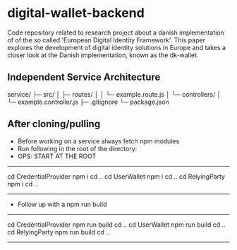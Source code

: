 # digital-wallet-backend
Code repository related to research project about a danish implementation of of the so called 'European Digital Identity Framework'. This paper explores the development of digital identity solutions in Europe and takes a closer look at the Danish implementation, known as the dk-wallet.

## Independent Service Architecture
service/
├─ src/
│  ├─ routes/
│  │   └─ example.route.js
│  └─ controllers/
│      └─ example.controller.js
├─ .gitignore
└─ package.json

## After cloning/pulling
- Before working on a service always fetch npm modules
- Run following in the root of the directory:
- OPS: START AT THE ROOT
***********************
cd CredentialProvider
npm i
cd ..
cd UserWallet
npm i
cd ..
cd RelyingParty
npm i
cd ..
***********************
- Follow up with a npm run build
***********************
cd CredentialProvider
npm run build
cd ..
cd UserWallet
npm run build
cd ..
cd RelyingParty
npm run build
cd ..
***********************